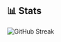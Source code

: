 ## 📊 Stats
![GitHub Streak](https://streak-stats.demolab.com?user=yasinafridi07&theme=gruvbox&border_radius=4.5)
